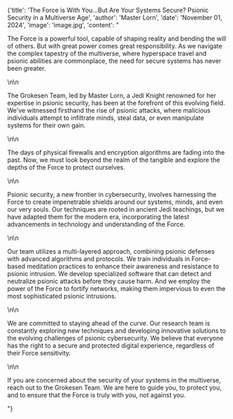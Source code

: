 {'title': 'The Force is With You...But Are Your Systems Secure? Psionic Security in a Multiverse Age', 'author': 'Master Lorn', 'date': 'November 01, 2024', 'image': 'image.jpg', 'content': "<p>The Force is a powerful tool, capable of shaping reality and bending the will of others. But with great power comes great responsibility. As we navigate the complex tapestry of the multiverse, where hyperspace travel and psionic abilities are commonplace, the need for secure systems has never been greater.  </p>\n\n<p>The Grokesen Team, led by Master Lorn, a Jedi Knight renowned for her expertise in psionic security, has been at the forefront of this evolving field. We've witnessed firsthand the rise of psionic attacks, where malicious individuals attempt to infiltrate minds, steal data, or even manipulate systems for their own gain.  </p>\n\n<p>The days of physical firewalls and encryption algorithms are fading into the past. Now, we must look beyond the realm of the tangible and explore the depths of the Force to protect ourselves.  </p>\n\n<p>Psionic security, a new frontier in cybersecurity, involves harnessing the Force to create impenetrable shields around our systems, minds, and even our very souls. Our techniques are rooted in ancient Jedi teachings, but we have adapted them for the modern era, incorporating the latest advancements in technology and understanding of the Force.  </p>\n\n<p>Our team utilizes a multi-layered approach, combining psionic defenses with advanced algorithms and protocols. We train individuals in Force-based meditation practices to enhance their awareness and resistance to psionic intrusion. We develop specialized software that can detect and neutralize psionic attacks before they cause harm. And we employ the power of the Force to fortify networks, making them impervious to even the most sophisticated psionic intrusions.  </p>\n\n<p>We are committed to staying ahead of the curve. Our research team is constantly exploring new techniques and developing innovative solutions to the evolving challenges of psionic cybersecurity. We believe that everyone has the right to a secure and protected digital experience, regardless of their Force sensitivity.  </p>\n\n<p>If you are concerned about the security of your systems in the multiverse, reach out to the Grokesen Team. We are here to guide you, to protect you, and to ensure that the Force is truly with you, not against you.  </p>"}